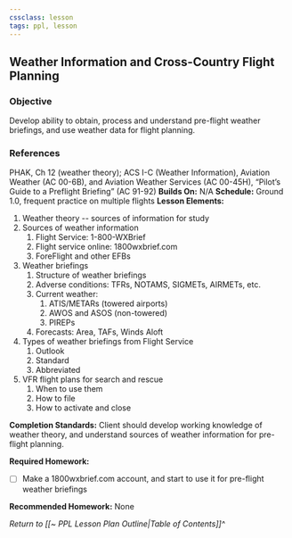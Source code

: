 ```yaml
---
cssclass: lesson
tags: ppl, lesson
---
```

## Weather Information and Cross-Country Flight Planning

### Objective
Develop ability to obtain, process and understand pre-flight weather briefings, and use weather data for flight planning.

### References
PHAK, Ch 12 (weather theory); ACS I-C (Weather Information), Aviation Weather (AC 00-6B), and Aviation Weather Services (AC 00-45H), “Pilot’s Guide to a Preflight Briefing” (AC 91-92)
**Builds On:** N/A
**Schedule:** Ground 1.0, frequent practice on multiple flights
**Lesson Elements:**
1. Weather theory -- sources of information for study
2. Sources of weather information
	1. Flight Service: 1-800-WXBrief
	2. Flight service online: 1800wxbrief.com
	3. ForeFlight and other EFBs
3. Weather briefings
	1. Structure of weather briefings
	2. Adverse conditions: TFRs, NOTAMS, SIGMETs, AIRMETs, etc.
	3. Current weather:
		1. ATIS/METARs (towered airports)
		2. AWOS and ASOS (non-towered)
		3. PIREPs
	4. Forecasts: Area, TAFs, Winds Aloft
4. Types of weather briefings from Flight Service
	1. Outlook
	2. Standard
	3. Abbreviated
5. VFR flight plans for search and rescue
	1. When to use them
	2. How to file
	3. How to activate and close

**Completion Standards:** Client should develop working knowledge of weather theory, and understand sources of weather information for pre-flight planning.

**Required Homework:** 
- [ ] Make a 1800wxbrief.com account, and start to use it for pre-flight weather briefings

**Recommended Homework:** None

*Return to [[~ PPL Lesson Plan Outline|Table of Contents]]^*